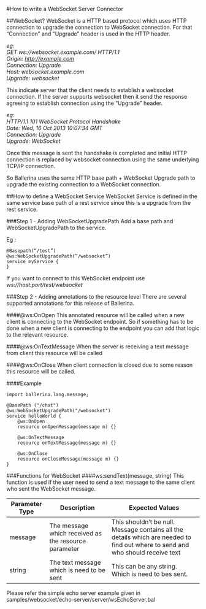 #How to write a WebSocket Server Connector

##WebSocket?
WebSocket is a HTTP based protocol which uses HTTP connection to upgrade the connection to WebSocket connection. 
For that “Connection” and “Upgrade” header is used in the HTTP header.
<br>

_eg: <br>
GET ws://websocket.example.com/ HTTP/1.1<br>
Origin: http://example.com<br>
Connection: Upgrade<br>
Host: websocket.example.com<br>
Upgrade: websocket<br>_


This indicate server that the client needs to establish a websocket connection. If the server supports websocket then it send the response agreeing to establish connection using the “Upgrade” header.
<br>

_eg: <br>
HTTP/1.1 101 WebSocket Protocol Handshake <br>
Date: Wed, 16 Oct 2013 10:07:34 GMT <br>
Connection: Upgrade <br>
Upgrade: WebSocket <br>_

Once this message is sent the handshake is completed and initial HTTP 
connection is replaced by websocket connection using 
the same underlying TCP/IP connection.

So Ballerina uses the same HTTP base path + WebSocket 
Upgrade path to upgrade the existing connection to a WebSocket 
connection. 

##How to define a WebSocket Service
WebSocket Service is defined in the same service 
base path of a rest service since this is a upgrade 
from the rest service.

###Step 1 - Adding WebSocketUpgradePath
Add a base path and WebSocketUpgradePath to the service.

Eg :
```ballerina
@Basepath(“/test”)
@ws:WebSocketUpgradePath(“/websocket”)
service myService {
}
```
If you want to connect to this WebSocket endpoint use 
_ws://host:port/test/websocket_

###Step 2 - Adding annotations to the resource level
There are several supported annotations for this release of Ballerina. 

####@ws:OnOpen
This annotated resource will be called when  a new 
client is connecting to the WebSocket endpoint. 
So if something has to be done when a new client is 
connecting to the endpoint you can add that logic to 
the relevant resource.

####@ws:OnTextMessage
When the server is receiving a text message from 
client this resource will be called

####@ws:OnClose
When client connection is closed due to some reason this resource will be called. 

####Example
```ballerina
import ballerina.lang.message;

@BasePath ("/chat")
@ws:WebSocketUpgradePath("/websocket")
service helloWorld {
    @ws:OnOpen
    resource onOpenMessage(message m) {}

    @ws:OnTextMessage
    resource onTextMessage(message m) {}

    @ws:OnClose
    resource onCloseMessage(message m) {}
}
```

###Functions for WebSocket
####ws:sendText(message, string)
This function is used if the user need 
to send a text message to the same client who sent 
the WebSocket message.

|Parameter Type|Description|Expected Values|
|--------------|-----------|---------------|
|message|The message which received as the resource parameter|This shouldn’t be null. Message contains all the details which are needed to find out where to send and who should receive text|
|string|The text message which is need to be sent|This can be any string. Which is need to bes sent.|


Please refer the simple echo server example given in
samples/websocket/echo-server/server/wsEchoServer.bal


   




